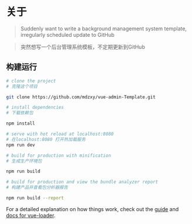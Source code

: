 # 关于

> Suddenly want to write a background management system template, irregularly scheduled update to GitHub

> 突然想写一个后台管理系统模板，不定期更新到GitHub



## 构建运行

``` bash
# clone the project
# 克隆这个项目

git clone https://github.com/mdzxy/vue-admin-Template.git

# install dependencies
# 下载依赖包

npm install

# serve with hot reload at localhost:8080
# 在localhost:8080 打开热加载服务
npm run dev

# build for production with minification
# 生成生产环境包

npm run build

# build for production and view the bundle analyzer report
# 构建产品并查看包分析器报告

npm run build --report
```

For a detailed explanation on how things work, check out the [guide](http://vuejs-templates.github.io/webpack/) and [docs for vue-loader](http://vuejs.github.io/vue-loader).
